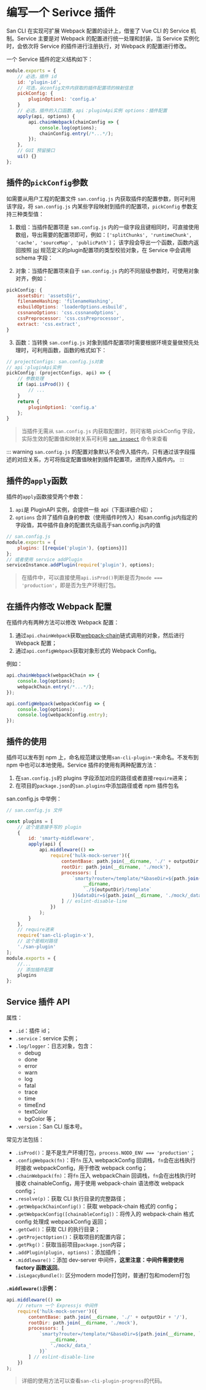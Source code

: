 

# 编写一个 Serivce 插件

San CLI 在实现可扩展 Webpack 配置的设计上，借鉴了 Vue CLI 的 Service 机制。Service 主要是对 Webpack 的配置进行统一处理和封装，当 Service 实例化时，会依次将 Service 的插件进行注册执行，对 Webpack 的配置进行修改。

一个 Service 插件的定义结构如下：

```js
module.exports = {
    // 必选，插件 id
    id: 'plugin-id',
    // 可选，从config文件内获取的插件配置项的映射信息 
    pickConfig: {
        pluginOption1: 'config.a'
    }
    // 必选，插件的入口函数，api：pluginApi实例 options：插件配置
    apply(api, options) {
        api.chainWebpack(chainConfig => {
            console.log(options);
            chainConfig.entry(/*...*/);
        });
    },
    // GUI 预留接口
    ui() {}
};
```

## 插件的`pickConfig`参数

如需要从用户工程的配置文件 `san.config.js` 内获取插件的配置参数，则可利用该字段，将 `san.config.js` 内某些字段映射到插件的配置项，`pickConfig` 参数支持三种类型值：

1. 数组：当插件配置项是 `san.config.js` 内的一级字段且键相同时，可直接使用数组，导出需要的配置项即可，例如：`['splitChunks', 'runtimeChunk', 'cache', 'sourceMap', 'publicPath']`；
该字段会导出一个函数，函数内返回按照 [joi](https://www.npmjs.com/package/joi) 规范定义的plugin配置项的类型校验对象，在 Service 中会调用 schema 字段：

2. 对象：当插件配置项来自于 `san.config.js` 内的不同层级参数时，可使用对象对齐，例如：

```js
pickConfig: {
    assetsDir: 'assetsDir',
    filenameHashing: 'filenameHashing',
    esbuildOptions: 'loaderOptions.esbuild',
    cssnanoOptions: 'css.cssnanoOptions',
    cssPreprocessor: 'css.cssPreprocessor',
    extract: 'css.extract',
}

```

3. 函数：当转换 `san.config.js` 对象到插件配置项时需要根据环境变量做预先处理时，可利用函数，函数的格式如下：

```js
// projectConfigs: san.config.js对象
// api：pluginApi实例
pickConfig: (projectConfigs, api) => {
    // 参数处理
    if (api.isProd()) {
        // ...
    }
    return {
        pluginOption1: 'config.a'
    };
}

```

> 当插件无需从 `san.config.js` 内获取配置时，则可省略 pickConfig 字段，实际生效的配置值和映射关系可利用 [`san inspect`](./inspect.md) 命令来查看

::: warning
`san.config.js` 的配置对象默认不会传入插件内，只有通过该字段描述的对应关系，方可将指定配置值映射到插件配置项，进而传入插件内。
:::

## 插件的`apply`函数

插件的`apply`函数接受两个参数：

1. `api`是 PluginAPI 实例，会提供一些 api（下面详细介绍）；
2. `options` 合并了插件自身的参数（使用插件时传入）和san.config.js内指定的字段值，其中插件自身的配置优先级高于san.config.js内的值

```js
// san.config.js
module.exports = {
    plugins: [[requie('plugin'), {options}]]
};
// 或者使用 service addPlugin
serviceInstance.addPlugin(require('plugin'), options);
```

> 在插件中，可以直接使用`api.isProd()`判断是否为`mode === 'production'`，即是否为生产环境打包。

## 在插件内修改 Webpack 配置

在插件内有两种方法可以修改 Webpack 配置：

1. 通过`api.chainWebpack`获取[webpack-chain](https://github.com/neutrinojs/webpack-chain)链式调用的对象，然后进行 Webpack 配置；
2. 通过`api.configWebpack`获取对象形式的 Webpack Config。

例如：

```js
api.chainWebpack(webpackChain => {
    console.log(options);
    webpackChain.entry(/*...*/);
});

api.configWebpack(webpackConfig => {
    console.log(options);
    console.log(webpackConfig.entry);
});
```

## 插件的使用

插件可以发布到 npm 上，命名规范建议使用`san-cli-plugin-*`来命名。不发布到 npm 中也可以本地使用。Service 插件的使用有两种配置方法：

1. 在`san.config.js`的 plugins 字段添加对应的路径或者直接`require`进来；
2. 在项目的`package.json`的`san.plugins`中添加路径或者 npm 插件包名

san.config.js 中举例：

```js
// san.config.js 文件

const plugins = [
    // 这个是直接手写的 plugin
    {
        id: 'smarty-middleware',
        apply(api) {
            api.middleware(() =>
                require('hulk-mock-server')({
                    contentBase: path.join(__dirname, './' + outputDir + '/'),
                    rootDir: path.join(__dirname, './mock'),
                    processors: [
                        `smarty?router=/template/*&baseDir=${path.join(
                            __dirname,
                            `./${outputDir}/template`
                        )}&dataDir=${path.join(__dirname, './mock/_data_')}`
                    ] // eslint-disable-line
                })
            );
        }
    },
    // require进来
    require('san-cli-plugin-x'),
    // 这个是相对路径
    './san-plugin'
];
module.exports = {
    //...
    // 添加插件配置
    plugins
};
```

## Service 插件 API

属性：

-   `.id`：插件 id；
-   `.service`：service 实例；
-   `.log/logger`：日志对象，包含：
    -   debug
    -   done
    -   error
    -   warn
    -   log
    -   fatal
    -   trace
    -   time
    -   timeEnd
    -   textColor
    -   bgColor 等；
-   `.version`：San CLI 版本号。

常见方法包括：

-   `.isProd()`：是不是生产环境打包，`process.NODD_ENV === 'production'`；
-   `.configWebpack(fn)`：将`fn` 压入 webpackConfig 回调栈，`fn`会在出栈执行时接收 webpackConfig，用于修改 webpack config；
-   `.chainWebpack(fn)`：将`fn` 压入 webpackChain 回调栈，`fn`会在出栈执行时接收 chainableConfig，用于使用 webpack-chain 语法修改 webpack config；
-   `.resolve(p)`：获取 CLI 执行目录的完整路径；
-   `.getWebpackChainConfig()`：获取 webpack-chain 格式的 config；
-   `.getWebpackConfig([chainableConfig])`：将传入的 webpack-chain 格式 config 处理成 webpackConfig 返回；
-   `.getCwd()`：获取 CLI 的执行目录；
-   `.getProjectOption()`：获取项目的配置内容；
-   `.getPkg()`：获取当前项目`package.json`内容；
-   `.addPlugin(plugin, options)`：添加插件；
-   `.middleware()`：添加 dev-server 中间件，**这里注意：中间件需要使用 factory 函数返回**。
-   `.isLegacyBundle()`: 区分modern mode打包时，普通打包和modern打包

**`.middleware()`示例：**

```js
api.middleware(() =>
    // return 一个 Expressjs 中间件
    require('hulk-mock-server')({
        contentBase: path.join(__dirname, './' + outputDir + '/'),
        rootDir: path.join(__dirname, './mock'),
        processors: [
            `smarty?router=/template/*&baseDir=${path.join(__dirname, `./${outputDir}/template`)}&dataDir=${path.join(
                __dirname,
                './mock/_data_'
            )}`
        ] // eslint-disable-line
    })
);
```

> 详细的使用方法可以查看`san-cli-plugin-progress`的代码。
